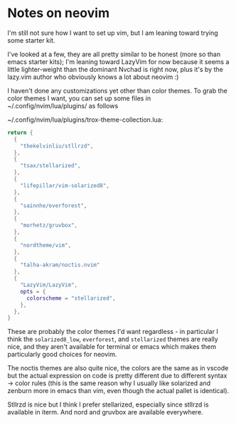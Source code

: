 # Notes on neovim

I'm still not sure how I want to set up vim, but I am
leaning toward trying some starter kit.

I've looked at a few, they are all pretty similar to be honest
(more so than emacs starter kits); I'm leaning toward LazyVim
for now because it seems a little lighter-weight than the
dominant Nvchad is right now, plus it's by the lazy.vim author
who obviously knows a lot about neovim :)

I haven't done any customizations yet other than color themes. To
grab the color themes I want, you can set up some files in
~/.config/nvim/lua/plugins/ as follows

~/.config/nvim/lua/plugins/trox-theme-collection.lua:
```lua
return {
  {
    "thekelvinliu/stllrzd",
  },
  {
    "tsax/stellarized",
  },
  {
    "lifepillar/vim-solarized8",
  },
  {
    "sainnhe/everforest",
  },
  {
    "morhetz/gruvbox",
  },
  {
    "nordtheme/vim",
  },
  {
    "talha-akram/noctis.nvim"
  },
  {
    "LazyVim/LazyVim",
    opts = {
      colorscheme = "stellarized",
    },
  },
}
```

These are probably the color themes I'd want regardless - in particular I think
the `solarized8_low`, `everforest`, and `stellarized` themes are really nice,
and they aren't available for terminal or emacs which makes them particularly
good choices for neovim.

The noctis themes are also quite nice, the colors are the same as in vscode but
the actual expression on code is pretty different due to different syntax ->
color rules (this is the same reason why I usually like solarized and zenburn
more in emacs than vim, even though the actual pallet is identical).

Stllrzd is nice but I think I prefer stellarized, especially since stllrzd is
available in iterm. And nord and gruvbox are available everywhere.
